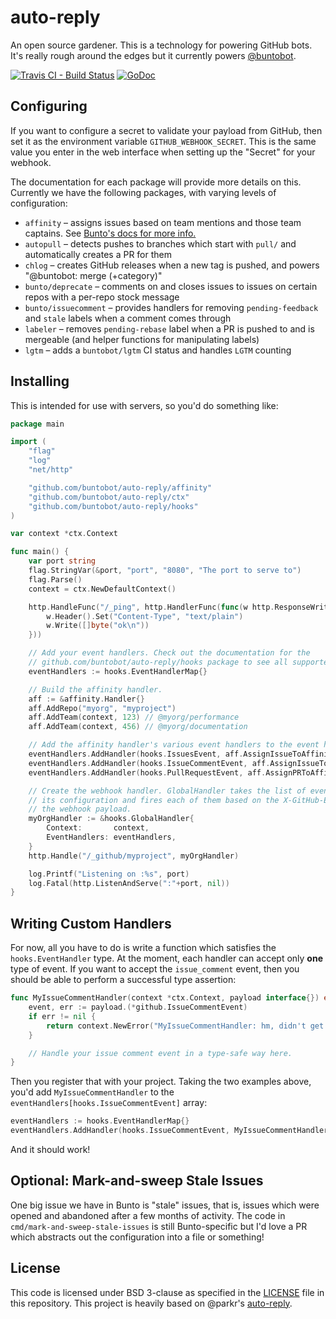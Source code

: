 # auto-reply

An open source gardener. This is a technology for powering GitHub bots. It's really rough around the edges but it currently powers [@buntobot](https://github.com/buntobot).

[![Travis CI - Build Status](https://img.shields.io/travis/buntobot/auto-reply.svg?style=flat-square)](https://travis-ci.org/buntobot/auto-reply)
[![GoDoc](https://img.shields.io/badge/GoDoc-available-blue.svg?style=flat-square)](https://godoc.org/github.com/buntobot/auto-reply)

## Configuring

If you want to configure a secret to validate your payload from GitHub,
then set it as the environment variable `GITHUB_WEBHOOK_SECRET`. This is
the same value you enter in the web interface when setting up the "Secret"
for your webhook.

The documentation for each package will provide more details on this. Currently we have the following packages, with varying levels of configuration:

- `affinity` – assigns issues based on team mentions and those team captains. See [Bunto's docs for more info.](https://bunto-teams.herokuapp.com/)
- `autopull` – detects pushes to branches which start with `pull/` and automatically creates a PR for them
- `chlog` – creates GitHub releases when a new tag is pushed, and powers "@buntobot: merge (+category)"
- `bunto/deprecate` – comments on and closes issues to issues on certain repos with a per-repo stock message
- `bunto/issuecomment` – provides handlers for removing `pending-feedback` and `stale` labels when a comment comes through
- `labeler` – removes `pending-rebase` label when a PR is pushed to and is mergeable (and helper functions for manipulating labels)
- `lgtm` – adds a `buntobot/lgtm` CI status and handles `LGTM` counting

## Installing

This is intended for use with servers, so you'd do something like:

```go
package main

import (
	"flag"
	"log"
	"net/http"

	"github.com/buntobot/auto-reply/affinity"
	"github.com/buntobot/auto-reply/ctx"
	"github.com/buntobot/auto-reply/hooks"
)

var context *ctx.Context

func main() {
	var port string
	flag.StringVar(&port, "port", "8080", "The port to serve to")
	flag.Parse()
	context = ctx.NewDefaultContext()

	http.HandleFunc("/_ping", http.HandlerFunc(func(w http.ResponseWriter, r *http.Request) {
		w.Header().Set("Content-Type", "text/plain")
		w.Write([]byte("ok\n"))
	}))

	// Add your event handlers. Check out the documentation for the
	// github.com/buntobot/auto-reply/hooks package to see all supported events.
	eventHandlers := hooks.EventHandlerMap{}

	// Build the affinity handler.
	aff := &affinity.Handler{}
	aff.AddRepo("myorg", "myproject")
	aff.AddTeam(context, 123) // @myorg/performance
	aff.AddTeam(context, 456) // @myorg/documentation

	// Add the affinity handler's various event handlers to the event handlers map :)
	eventHandlers.AddHandler(hooks.IssuesEvent, aff.AssignIssueToAffinityTeamCaptain)
	eventHandlers.AddHandler(hooks.IssueCommentEvent, aff.AssignIssueToAffinityTeamCaptainFromComment)
	eventHandlers.AddHandler(hooks.PullRequestEvent, aff.AssignPRToAffinityTeamCaptain)

	// Create the webhook handler. GlobalHandler takes the list of event handlers from
	// its configuration and fires each of them based on the X-GitHub-Event header from
	// the webhook payload.
	myOrgHandler := &hooks.GlobalHandler{
		Context:       context,
		EventHandlers: eventHandlers,
	}
	http.Handle("/_github/myproject", myOrgHandler)

	log.Printf("Listening on :%s", port)
	log.Fatal(http.ListenAndServe(":"+port, nil))
}
```

## Writing Custom Handlers

For now, all you have to do is write a function which satisfies the `hooks.EventHandler` type. At the moment, each handler can accept only **one** type of event. If you want to accept the `issue_comment` event, then you should be able to perform a successful type assertion:

```go
func MyIssueCommentHandler(context *ctx.Context, payload interface{}) error {
    event, err := payload.(*github.IssueCommentEvent)
    if err != nil {
        return context.NewError("MyIssueCommentHandler: hm, didn't get an IssueCommentEvent: %v", err)
    }

    // Handle your issue comment event in a type-safe way here.
}
```

Then you register that with your project. Taking the two examples above, you'd add `MyIssueCommentHandler` to the `eventHandlers[hooks.IssueCommentEvent]` array:

```go
eventHandlers := hooks.EventHandlerMap{}
eventHandlers.AddHandler(hooks.IssueCommentEvent, MyIssueCommentHandler)
```

And it should work!

## Optional: Mark-and-sweep Stale Issues

One big issue we have in Bunto is "stale" issues, that is, issues which were opened and abandoned after a few months of activity. The code in `cmd/mark-and-sweep-stale-issues` is still Bunto-specific but I'd love a PR which abstracts out the configuration into a file or something!

## License

This code is licensed under BSD 3-clause as specified in the [LICENSE](LICENSE) file in this repository. This project is heavily based on @parkr's [auto-reply](https://github.com/parkr/auto-reply).
